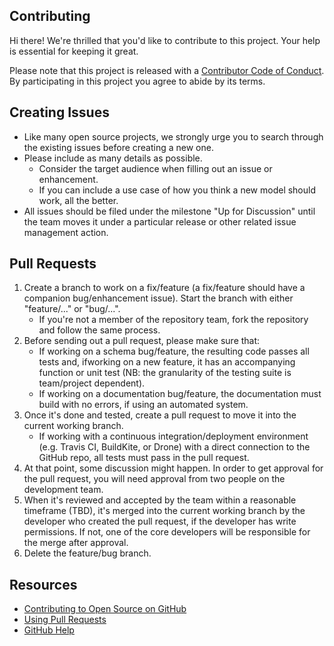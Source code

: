 ## Contributing

Hi there! We're thrilled that you'd like to contribute to this project. Your help is essential for keeping it great.

Please note that this project is released with a [Contributor Code of Conduct][code-of-conduct]. By participating in this project you agree to abide by its terms.

## Creating Issues

- Like many open source projects, we strongly urge you to search through the existing issues before creating a new one.
- Please include as many details as possible.
  - Consider the target audience when filling out an issue or enhancement.
  - If you can include a use case of how you think a new model should work, all the
better.
- All issues should be filed under the milestone "Up for Discussion" until the team moves it under a particular release or other related issue  management action.

## Pull Requests

1. Create a branch to work on a fix/feature (a fix/feature should have a companion bug/enhancement issue). Start the branch with either "feature/..." or "bug/...".
   - If you're not a member of the repository team, fork the repository and follow the same process.
2. Before sending out a pull request, please make sure that:
   - If working on a schema bug/feature, the resulting code passes all tests and, ifworking on a new feature, it has an accompanying function or unit test (NB: the granularity of the testing suite is team/project dependent).
   - If working on a documentation bug/feature, the documentation must build with no errors, if using an automated system.
3. Once it's done and tested, create a pull request to move it into the current working branch.
   - If working with a continuous integration/deployment environment (e.g. Travis CI, BuildKite, or  Drone)  with a direct connection to the GitHub repo, all tests must pass in the pull request.
4. At that point, some discussion might happen. In order to get approval for the pull request, you will need approval from two people on the development team.
5. When it's reviewed and accepted by the team within a reasonable timeframe (TBD), it's merged into the current working branch by the developer who created the pull request, if the developer has write permissions. If not, one of the core developers will be responsible for the merge after approval.
6. Delete the feature/bug branch.

## Resources

- [Contributing to Open Source on GitHub](https://guides.github.com/activities/contributing-to-open-source/)
- [Using Pull Requests](https://help.github.com/articles/using-pull-requests/)
- [GitHub Help](https://help.github.com)

[fork]: https://github.com/pages-themes/minimal/fork
[pr]: https://github.com/pages-themes/minimal/compare
[style]: http://ben.balter.com/jekyll-style-guide/
[code-of-conduct]: CODE_OF_CONDUCT.md
